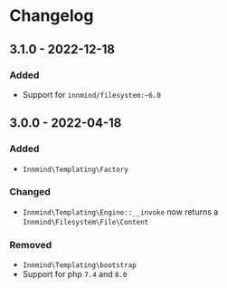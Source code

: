# Changelog

## 3.1.0 - 2022-12-18

### Added

- Support for `innmind/filesystem:~6.0`

## 3.0.0 - 2022-04-18

### Added

- `Innmind\Templating\Factory`

### Changed

- `Innmind\Templating\Engine::__invoke` now returns a `Innmind\Filesystem\File\Content`

### Removed

- `Innmind\Templating\bootstrap`
- Support for php `7.4` and `8.0`
